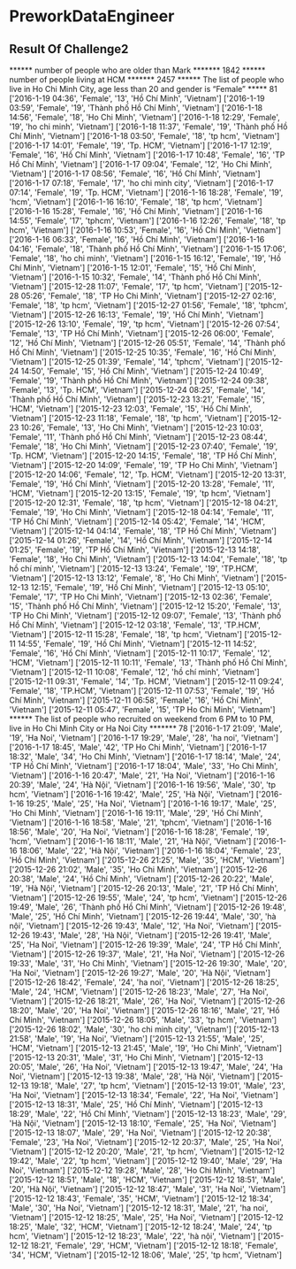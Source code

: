 # PreworkDataEngineer
## Result Of Challenge2
****** number of people who are older than Mark *******
1842
****** number of people living at HCM *******
2457
****** The list of people who live in Ho Chi Minh City, age less than 20 and gender is “Female” *****
81
['2016-1-19 04:36', 'Female', '13', 'Hồ Chí Minh', 'Vietnam']
['2016-1-19 03:59', 'Female', '19', 'Thành phố Hồ Chí Minh', 'Vietnam']
['2016-1-18 14:56', 'Female', '18', 'Ho Chi Minh', 'Vietnam']
['2016-1-18 12:29', 'Female', '19', 'ho chi minh', 'Vietnam']
['2016-1-18 11:37', 'Female', '19', 'Thành phố Hồ Chí Minh', 'Vietnam']
['2016-1-18 03:50', 'Female', '18', 'tp hcm', 'Vietnam']
['2016-1-17 14:01', 'Female', '19', 'Tp. HCM', 'Vietnam']
['2016-1-17 12:19', 'Female', '16', 'Hồ Chí Minh', 'Vietnam']
['2016-1-17 10:48', 'Female', '16', 'TP Hồ Chí Minh', 'Vietnam']
['2016-1-17 09:04', 'Female', '12', 'Ho Chi Minh', 'Vietnam']
['2016-1-17 08:56', 'Female', '16', 'Hồ Chí Minh', 'Vietnam']
['2016-1-17 07:18', 'Female', '17', 'ho chi minh city', 'Vietnam']
['2016-1-17 07:14', 'Female', '19', 'Tp. HCM', 'Vietnam']
['2016-1-16 18:28', 'Female', '19', 'hcm', 'Vietnam']
['2016-1-16 16:10', 'Female', '18', 'tp hcm', 'Vietnam']
['2016-1-16 15:28', 'Female', '16', 'Hồ Chí Minh', 'Vietnam']
['2016-1-16 14:55', 'Female', '17', 'tphcm', 'Vietnam']
['2016-1-16 12:26', 'Female', '18', 'tp hcm', 'Vietnam']
['2016-1-16 10:53', 'Female', '16', 'Hồ Chí Minh', 'Vietnam']
['2016-1-16 06:33', 'Female', '16', 'Hồ Chí Minh', 'Vietnam']
['2016-1-16 04:16', 'Female', '18', 'Thành phố Hồ Chí Minh', 'Vietnam']
['2016-1-15 17:06', 'Female', '18', 'ho chi minh', 'Vietnam']
['2016-1-15 16:12', 'Female', '19', 'Hồ Chí Minh', 'Vietnam']
['2016-1-15 12:01', 'Female', '15', 'Hồ Chí Minh', 'Vietnam']
['2016-1-15 10:32', 'Female', '14', 'Thành phố Hồ Chí Minh', 'Vietnam']
['2015-12-28 11:07', 'Female', '17', 'tp hcm', 'Vietnam']
['2015-12-28 05:26', 'Female', '18', 'TP Ho Chi Minh', 'Vietnam']
['2015-12-27 02:16', 'Female', '18', 'tp hcm', 'Vietnam']
['2015-12-27 01:56', 'Female', '18', 'tphcm', 'Vietnam']
['2015-12-26 16:13', 'Female', '19', 'Hồ Chí Minh', 'Vietnam']
['2015-12-26 13:10', 'Female', '19', 'tp hcm', 'Vietnam']
['2015-12-26 07:54', 'Female', '13', 'TP Hồ Chí Minh', 'Vietnam']
['2015-12-26 06:00', 'Female', '12', 'Hồ Chí Minh', 'Vietnam']
['2015-12-26 05:51', 'Female', '14', 'Thành phố Hồ Chí Minh', 'Vietnam']
['2015-12-25 10:35', 'Female', '16', 'Hồ Chí Minh', 'Vietnam']
['2015-12-25 01:39', 'Female', '14', 'tphcm', 'Vietnam']
['2015-12-24 14:50', 'Female', '15', 'Hồ Chí Minh', 'Vietnam']
['2015-12-24 10:49', 'Female', '19', 'Thành phố Hồ Chí Minh', 'Vietnam']
['2015-12-24 09:38', 'Female', '13', 'Tp. HCM', 'Vietnam']
['2015-12-24 08:25', 'Female', '14', 'Thành phố Hồ Chí Minh', 'Vietnam']
['2015-12-23 13:21', 'Female', '15', 'HCM', 'Vietnam']
['2015-12-23 12:03', 'Female', '15', 'Hồ Chí Minh', 'Vietnam']
['2015-12-23 11:18', 'Female', '18', 'tp hcm', 'Vietnam']
['2015-12-23 10:26', 'Female', '13', 'Ho Chi Minh', 'Vietnam']
['2015-12-23 10:03', 'Female', '11', 'Thành phố Hồ Chí Minh', 'Vietnam']
['2015-12-23 08:44', 'Female', '18', 'Ho Chi Minh', 'Vietnam']
['2015-12-23 07:40', 'Female', '19', 'Tp. HCM', 'Vietnam']
['2015-12-20 14:15', 'Female', '18', 'TP Hồ Chí Minh', 'Vietnam']
['2015-12-20 14:09', 'Female', '19', 'TP Ho Chi Minh', 'Vietnam']
['2015-12-20 14:06', 'Female', '12', 'Tp. HCM', 'Vietnam']
['2015-12-20 13:31', 'Female', '19', 'Hồ Chí Minh', 'Vietnam']
['2015-12-20 13:28', 'Female', '11', 'HCM', 'Vietnam']
['2015-12-20 13:15', 'Female', '19', 'tp hcm', 'Vietnam']
['2015-12-20 12:31', 'Female', '18', 'tp hcm', 'Vietnam']
['2015-12-18 04:21', 'Female', '19', 'Ho Chi Minh', 'Vietnam']
['2015-12-18 04:14', 'Female', '11', 'TP Hồ Chí Minh', 'Vietnam']
['2015-12-14 05:42', 'Female', '14', 'HCM', 'Vietnam']
['2015-12-14 04:14', 'Female', '18', 'TP Hồ Chí Minh', 'Vietnam']
['2015-12-14 01:26', 'Female', '14', 'Hồ Chí Minh', 'Vietnam']
['2015-12-14 01:25', 'Female', '19', 'TP Hồ Chí Minh', 'Vietnam']
['2015-12-13 14:18', 'Female', '18', 'Ho Chi Minh', 'Vietnam']
['2015-12-13 14:04', 'Female', '18', 'tp hồ chí minh', 'Vietnam']
['2015-12-13 13:24', 'Female', '19', 'TP.HCM', 'Vietnam']
['2015-12-13 13:12', 'Female', '8', 'Ho Chi Minh', 'Vietnam']
['2015-12-13 12:15', 'Female', '19', 'Hồ Chí Minh', 'Vietnam']
['2015-12-13 05:10', 'Female', '17', 'TP Ho Chi Minh', 'Vietnam']
['2015-12-13 02:36', 'Female', '15', 'Thành phố Hồ Chí Minh', 'Vietnam']
['2015-12-12 15:20', 'Female', '13', 'TP Ho Chi Minh', 'Vietnam']
['2015-12-12 09:07', 'Female', '13', 'Thành phố Hồ Chí Minh', 'Vietnam']
['2015-12-12 03:18', 'Female', '13', 'TP.HCM', 'Vietnam']
['2015-12-11 15:28', 'Female', '18', 'tp hcm', 'Vietnam']
['2015-12-11 14:55', 'Female', '19', 'Hồ Chí Minh', 'Vietnam']
['2015-12-11 14:52', 'Female', '16', 'Hồ Chí Minh', 'Vietnam']
['2015-12-11 10:17', 'Female', '12', 'HCM', 'Vietnam']
['2015-12-11 10:11', 'Female', '13', 'Thành phố Hồ Chí Minh', 'Vietnam']
['2015-12-11 10:08', 'Female', '12', 'hồ chí minh', 'Vietnam']
['2015-12-11 09:31', 'Female', '14', 'Tp. HCM', 'Vietnam']
['2015-12-11 09:24', 'Female', '18', 'TP.HCM', 'Vietnam']
['2015-12-11 07:53', 'Female', '19', 'Hồ Chí Minh', 'Vietnam']
['2015-12-11 06:58', 'Female', '16', 'Hồ Chí Minh', 'Vietnam']
['2015-12-11 05:47', 'Female', '15', 'TP Ho Chi Minh', 'Vietnam']
****** The list of people who recruited on weekend from 6 PM to 10 PM, live in Ho Chi Minh City or Ha Noi City *******
78
['2016-1-17 21:09', 'Male', '19', 'Ha Noi', 'Vietnam']
['2016-1-17 19:29', 'Male', '28', 'ha noi', 'Vietnam']
['2016-1-17 18:45', 'Male', '42', 'TP Ho Chi Minh', 'Vietnam']
['2016-1-17 18:32', 'Male', '34', 'Ho Chi Minh', 'Vietnam']
['2016-1-17 18:14', 'Male', '24', 'TP Hồ Chí Minh', 'Vietnam']
['2016-1-17 18:04', 'Male', '33', 'Ho Chi Minh', 'Vietnam']
['2016-1-16 20:47', 'Male', '21', 'Ha Noi', 'Vietnam']
['2016-1-16 20:39', 'Male', '24', 'Hà Nội', 'Vietnam']
['2016-1-16 19:56', 'Male', '30', 'tp hcm', 'Vietnam']
['2016-1-16 19:42', 'Male', '25', 'Hà Nội', 'Vietnam']
['2016-1-16 19:25', 'Male', '25', 'Ha Noi', 'Vietnam']
['2016-1-16 19:17', 'Male', '25', 'Ho Chi Minh', 'Vietnam']
['2016-1-16 19:11', 'Male', '29', 'Hồ Chí Minh', 'Vietnam']
['2016-1-16 18:58', 'Male', '21', 'tphcm', 'Vietnam']
['2016-1-16 18:56', 'Male', '20', 'Ha Noi', 'Vietnam']
['2016-1-16 18:28', 'Female', '19', 'hcm', 'Vietnam']
['2016-1-16 18:11', 'Male', '21', 'Hà Nội', 'Vietnam']
['2016-1-16 18:06', 'Male', '22', 'Hà Nội', 'Vietnam']
['2016-1-16 18:04', 'Female', '23', 'Hồ Chí Minh', 'Vietnam']
['2015-12-26 21:25', 'Male', '35', 'HCM', 'Vietnam']
['2015-12-26 21:02', 'Male', '35', 'Ho Chi Minh', 'Vietnam']
['2015-12-26 20:38', 'Male', '24', 'Hồ Chí Minh', 'Vietnam']
['2015-12-26 20:22', 'Male', '19', 'Hà Nội', 'Vietnam']
['2015-12-26 20:13', 'Male', '21', 'TP Hồ Chí Minh', 'Vietnam']
['2015-12-26 19:55', 'Male', '24', 'tp hcm', 'Vietnam']
['2015-12-26 19:49', 'Male', '26', 'Thành phố Hồ Chí Minh', 'Vietnam']
['2015-12-26 19:48', 'Male', '25', 'Hồ Chí Minh', 'Vietnam']
['2015-12-26 19:44', 'Male', '30', 'hà nội', 'Vietnam']
['2015-12-26 19:43', 'Male', '12', 'Ha Noi', 'Vietnam']
['2015-12-26 19:43', 'Male', '28', 'Hà Nội', 'Vietnam']
['2015-12-26 19:41', 'Male', '25', 'Ha Noi', 'Vietnam']
['2015-12-26 19:39', 'Male', '24', 'TP Hồ Chí Minh', 'Vietnam']
['2015-12-26 19:37', 'Male', '21', 'Ha Noi', 'Vietnam']
['2015-12-26 19:33', 'Male', '31', 'Ho Chi Minh', 'Vietnam']
['2015-12-26 19:30', 'Male', '20', 'Ha Noi', 'Vietnam']
['2015-12-26 19:27', 'Male', '20', 'Hà Nội', 'Vietnam']
['2015-12-26 18:42', 'Female', '24', 'ha noi', 'Vietnam']
['2015-12-26 18:25', 'Male', '24', 'HCM', 'Vietnam']
['2015-12-26 18:23', 'Male', '27', 'Ha Noi', 'Vietnam']
['2015-12-26 18:21', 'Male', '26', 'Ha Noi', 'Vietnam']
['2015-12-26 18:20', 'Male', '20', 'Ha Noi', 'Vietnam']
['2015-12-26 18:16', 'Male', '21', 'Hồ Chí Minh', 'Vietnam']
['2015-12-26 18:05', 'Male', '33', 'tp hcm', 'Vietnam']
['2015-12-26 18:02', 'Male', '30', 'ho chi minh city', 'Vietnam']
['2015-12-13 21:58', 'Male', '19', 'Ha Noi', 'Vietnam']
['2015-12-13 21:55', 'Male', '25', 'HCM', 'Vietnam']
['2015-12-13 21:45', 'Male', '19', 'Ho Chi Minh', 'Vietnam']
['2015-12-13 20:31', 'Male', '31', 'Ho Chi Minh', 'Vietnam']
['2015-12-13 20:05', 'Male', '26', 'Ha Noi', 'Vietnam']
['2015-12-13 19:47', 'Male', '24', 'Ha Noi', 'Vietnam']
['2015-12-13 19:38', 'Male', '28', 'Hà Nội', 'Vietnam']
['2015-12-13 19:18', 'Male', '27', 'tp hcm', 'Vietnam']
['2015-12-13 19:01', 'Male', '23', 'Ha Noi', 'Vietnam']
['2015-12-13 18:34', 'Female', '22', 'Ha Noi', 'Vietnam']
['2015-12-13 18:31', 'Male', '25', 'Hồ Chí Minh', 'Vietnam']
['2015-12-13 18:29', 'Male', '22', 'Hồ Chí Minh', 'Vietnam']
['2015-12-13 18:23', 'Male', '29', 'Hà Nội', 'Vietnam']
['2015-12-13 18:10', 'Female', '25', 'Ha Noi', 'Vietnam']
['2015-12-13 18:07', 'Male', '29', 'Ha Noi', 'Vietnam']
['2015-12-12 20:38', 'Female', '23', 'Ha Noi', 'Vietnam']
['2015-12-12 20:37', 'Male', '25', 'Ha Noi', 'Vietnam']
['2015-12-12 20:20', 'Male', '21', 'tp hcm', 'Vietnam']
['2015-12-12 19:42', 'Male', '22', 'tp hcm', 'Vietnam']
['2015-12-12 19:40', 'Male', '29', 'Ha Noi', 'Vietnam']
['2015-12-12 19:28', 'Male', '28', 'Ho Chi Minh', 'Vietnam']
['2015-12-12 18:51', 'Male', '18', 'HCM', 'Vietnam']
['2015-12-12 18:51', 'Male', '20', 'Hà Nội', 'Vietnam']
['2015-12-12 18:47', 'Male', '31', 'Ha Noi', 'Vietnam']
['2015-12-12 18:43', 'Female', '35', 'HCM', 'Vietnam']
['2015-12-12 18:34', 'Male', '30', 'Ha Noi', 'Vietnam']
['2015-12-12 18:31', 'Male', '21', 'ha noi', 'Vietnam']
['2015-12-12 18:25', 'Male', '25', 'Ha Noi', 'Vietnam']
['2015-12-12 18:25', 'Male', '32', 'HCM', 'Vietnam']
['2015-12-12 18:24', 'Male', '24', 'tp hcm', 'Vietnam']
['2015-12-12 18:23', 'Male', '22', 'hà nội', 'Vietnam']
['2015-12-12 18:21', 'Female', '29', 'HCM', 'Vietnam']
['2015-12-12 18:18', 'Female', '34', 'HCM', 'Vietnam']
['2015-12-12 18:06', 'Male', '25', 'tp hcm', 'Vietnam']
